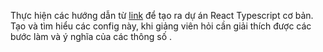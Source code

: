 Thực hiện các hướng dẫn từ [link](../Hướng%20dẫn/Hướng%20dẫn%20config%20dự%20án%20React%20Typescript%20cơ%20bản.md)
để tạo ra dự án React Typescript cơ bản.
Tạo và tìm hiểu các config này, khi giảng viên hỏi cần giải thích được các bước làm và ý nghĩa của các thông số
.
